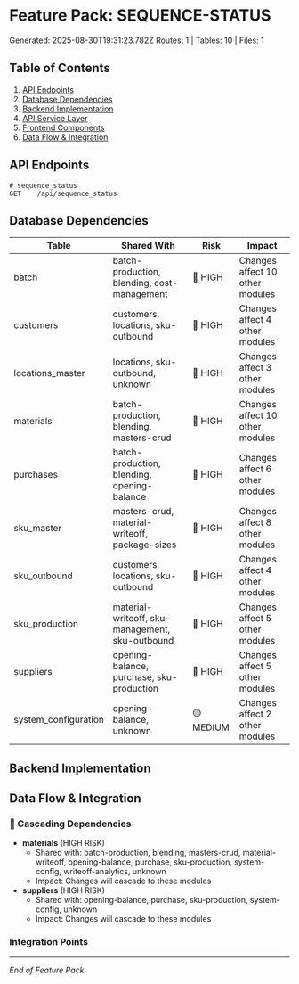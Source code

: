 # Feature Pack: SEQUENCE-STATUS
Generated: 2025-08-30T19:31:23.782Z
Routes: 1 | Tables: 10 | Files: 1

## Table of Contents
1. [API Endpoints](#api-endpoints)
2. [Database Dependencies](#database-dependencies)
3. [Backend Implementation](#backend-implementation)
4. [API Service Layer](#api-service-layer)
5. [Frontend Components](#frontend-components)
6. [Data Flow & Integration](#data-flow--integration)

## API Endpoints
```
# sequence_status
GET    /api/sequence_status
```

## Database Dependencies
| Table | Shared With | Risk | Impact |
|-------|-------------|------|--------|
| batch | batch-production, blending, cost-management | 🔴 HIGH | Changes affect 10 other modules |
| customers | customers, locations, sku-outbound | 🔴 HIGH | Changes affect 4 other modules |
| locations_master | locations, sku-outbound, unknown | 🔴 HIGH | Changes affect 3 other modules |
| materials | batch-production, blending, masters-crud | 🔴 HIGH | Changes affect 10 other modules |
| purchases | batch-production, blending, opening-balance | 🔴 HIGH | Changes affect 6 other modules |
| sku_master | masters-crud, material-writeoff, package-sizes | 🔴 HIGH | Changes affect 8 other modules |
| sku_outbound | customers, locations, sku-outbound | 🔴 HIGH | Changes affect 4 other modules |
| sku_production | material-writeoff, sku-management, sku-outbound | 🔴 HIGH | Changes affect 5 other modules |
| suppliers | opening-balance, purchase, sku-production | 🔴 HIGH | Changes affect 5 other modules |
| system_configuration | opening-balance, unknown | 🟡 MEDIUM | Changes affect 2 other modules |

## Backend Implementation

## Data Flow & Integration
### 🔗 Cascading Dependencies
- **materials** (HIGH RISK)
  - Shared with: batch-production, blending, masters-crud, material-writeoff, opening-balance, purchase, sku-production, system-config, writeoff-analytics, unknown
  - Impact: Changes will cascade to these modules
- **suppliers** (HIGH RISK)
  - Shared with: opening-balance, purchase, sku-production, system-config, unknown
  - Impact: Changes will cascade to these modules

### Integration Points

---
*End of Feature Pack*